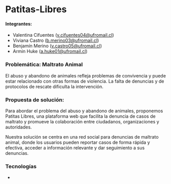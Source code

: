 # Patitas-Libres

#### Integrantes:
  - Valentina Cifuentes (v.cifuentes04@ufromail.cl)
  - Viviana Castro (b.merino03@ufromail.cl)
  - Benjamín Merino (v.castro05@ufromail.cl)
  - Armin Huke (a.huke01@ufromail.cl)

### Problemática: Maltrato Animal

El abuso y abandono de animales refleja problemas de convivencia y puede estar relacionado con otras formas de violencia. La falta de denuncias y de protocolos de rescate dificulta la intervención.

### Propuesta de solución:

Para abordar el problema del abuso y abandono de animales, proponemos Patitas Libres, una plataforma web que facilita la denuncia de casos de maltrato y promueve la colaboración entre ciudadanos, organizaciones y autoridades.

Nuestra solución se centra en una red social para denuncias de maltrato animal, donde los usuarios pueden reportar casos de forma rápida y efectiva, acceder a información relevante y dar seguimiento a sus denuncias.


### Tecnologías

- 
